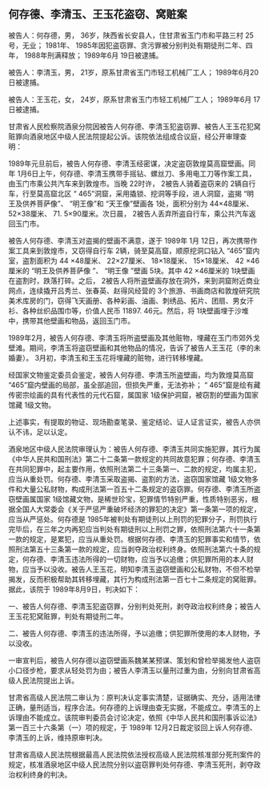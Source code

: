 ## 何存德、李清玉、王玉花盗窃、窝赃案

被告人：何存德，男， 36岁，陕西省长安县人，住甘肃省玉门市和平路三村 25号，无业； 1981年、 1985年因犯盗窃罪、贪污罪被分别判处有期徒刑二年、四年， 1988年刑满释放； 1989年6月 19日被逮捕。

被告人：李清玉，男， 21岁，原系甘肃省玉门市轻工机械厂工人； 1989年6月20日被逮捕。

被告人：王玉花，女， 24岁，原系甘肃省玉门市轻工机械厂工人； 1989年6月 17日被逮捕。

甘肃省人民检察院酒泉分院因被告人何存德、李清玉犯盗窃罪、被告人王玉花犯窝赃罪向酒泉地区中级人民法院提起公诉。该院依法组成合议庭，经公开审理查明： 

1989年元旦前后，被告人何存德、李清玉经密谋，决定盗窃敦煌莫高窟壁画。同年 1月6日上午，何存德、李清玉携带手摇钻、螺丝刀、多用电工刀等作案工具，由玉门市乘公共汽车来到敦煌市。当晚 22时许， 2被告人骑着盗窃来的 2辆自行车，行至莫高窟北区 “ 465”洞窟，采用撬锁、挖洞等手段，进人洞窟，盗揭 “明王及供养菩萨像”、 “明王像”和 “天王像”壁画各 1处，面积分别为 44×48厘米、 52×38厘米、 71. 5×90厘米。次日晨， 2被告人丢弃所盗自行车，乘公共汽车返回玉门市。

被告人何存德、李清玉对盗揭的壁画不满意，遂于 1989年 1月 12日，再次携带作案工具来到敦煌市，又窃得自行车 2辆，骑至莫高窟，顺原挖洞口钻入 “465”窟内室，盗割面积为 44 ×48厘米、 22×27厘米、 18×18厘米、 15×18厘米、 42 ×46厘米的 “明王及供养菩萨像 ”、 “明王像 ”壁画 5块。其中 42 ×46厘米的 1块壁画在盗割时，跌落打碎。之后， 2被告人将所盗壁画存放在洞外，来到洞窟附近商业网点，连续撬开吕秀兰、张春英、赵得风经营的 3个旅游、书画商店和敦煌研究院美术库房的门，窃得飞天画册、各种彩画、油画、刺绣品、拓片、团扇、男女汗衫、各种丝织品围巾等，价值人民币 11897. 46元。然后，将 1块壁画埋于沙堆中，携带其他壁画和物品，返回玉门市。

1989年2月，被告人何存德、李清玉将所盗壁画及其他赃物，埋藏在玉门市郊外戈壁滩。期间，李清玉将盗窃壁画和其他物品的情况，告诉了被告人王玉花（李的未婚妻）。 3月初，李清玉和王玉花将埋藏的赃物，进行转移埋藏。

经国家文物鉴定委员会鉴定，被告人何存德、李清玉所盗壁画，均为敦煌莫高窟 “465”窟内壁画的局部，虽全部追回，但损失严重，无法弥补； “ 465”窟是绘有藏传密宗绘画的具有代表性的元代石窟，属国家 1级保护洞窟，被窃割的壁画为国家馆藏 1级文物。

上述事实，有提取的物证、现场勘查笔录、鉴定结论、证人证言证实，被告人亦供认不讳，足以认定。

酒泉地区中级人民法院审理认为：被告人何存德、李清玉共同实施犯罪，其行为属《中华人民共和国刑法》第二十二条第一款规定的共同故意犯罪；何存德、李清玉在共同犯罪中，起主要作用，依照刑法第二十三条第一、二款的规定，均属主犯，应当从重处罚。何存德、李清玉采取盗揭、盗割的方法，盗窃国家馆藏 1级文物多件和大量公私财物，构成刑法第一百五十二条规定的盗窃罪。何存德、李清玉所盗窃壁画属国家 1级馆藏文物，是稀世珍宝，犯罪情节特别严重，性质特别恶劣，根据全国人大常委会《关于严惩严重破坏经济的罪犯的决定》第一条第一项的规定，应当从严惩处。何存德是 1985年被判处有期徒刑以上刑罚的犯罪分子，刑罚执行完毕后，在三年之内再犯应当判处有期徒刑以上刑罚之罪，依照刑法第六十一条第一款的规定，是累犯，应当从重处罚。根据何存德、李清玉的犯罪事实和情节，依照刑法第五十三条第一款的规定，应当剥夺政治权利终身。依照刑法第六十条的规定，何存德、李清玉违法所得的一切财物，应当予以追缴；供犯罪所用的本人财物，应当予以没收。被告人王玉花，明知李清玉盗窃壁画和公私财物，不但不检举揭发，反而积极帮助其转移埋藏，其行为构成刑法第一百七十二条规定的窝赃罪。据此，该院于 1989年8月9日，判决如下：

一、被告人何存德、李清玉犯盗窃罪，分别判处死刑，剥夺政治权利终身；被告人王玉花犯窝赃罪，判处有期徒刑二年。

二、被告人何存德、李清玉的违法所得，予以追缴；供犯罪所使用的本人财物，予以没收。

一审宣判后，被告人何存德以盗窃壁画系魏某某预谋、策划和曾检举揭发他人盗窃小口径步枪，要求从轻处罚为由；被告人李清玉以量刑过重为由，分别向甘肃省高级人民法院提出上诉。

甘肃省高级人民法院二审认为：原判决认定事实清楚，证据确实、充分，适用法律正确，量刑适当，程序合法。何存德的上诉理由查无实据，不能成立。李清玉的上诉理由不能成立。该院审判委员会讨论决定，依照《中华人民共和国刑事诉讼法》第一百三十六条第（一）项的规定，于 1989年 12月2日裁定驳回上诉人何存德、李清玉的上诉，维持原审判决。

甘肃省高级人民法院根据最高人民法院依法授权高级人民法院核准部分死刑案件的规定，核准酒泉地区中级人民法院分别以盗窃罪判处何存德、李清玉死刑，剥夺政治权利终身的判决。

